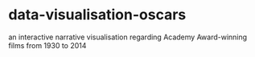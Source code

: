 # data-visualisation-oscars
an interactive narrative visualisation regarding Academy Award-winning films from 1930 to 2014
